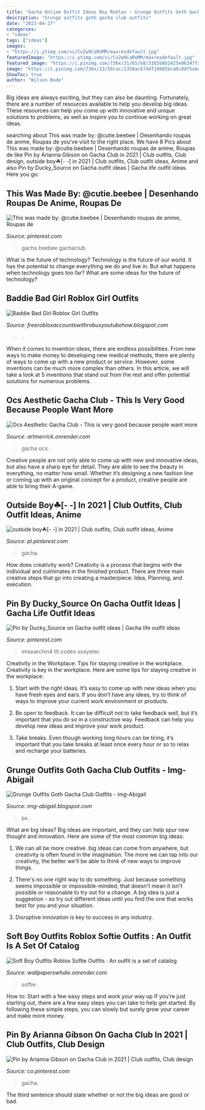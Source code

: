 ```yaml
---
title: "Gacha Online Outfit Ideas Boy Roblox ~ Grunge Outfits Goth Gacha Club Outfits"
description: "Grunge outfits goth gacha club outfits"
date: "2023-04-27"
categories:
- "ideas"
tags: ["ideas"]
images:
- "https://i.ytimg.com/vi/CvZw9CaRUMM/maxresdefault.jpg"
featuredImage: "https://i.ytimg.com/vi/CvZw9CaRUMM/maxresdefault.jpg"
featured_image: "https://i.pinimg.com/736x/31/65/b8/3165b8b1425e06347fa0aa5b80fe90d4.jpg"
image: "https://i.pinimg.com/736x/13/50/ac/1350ac674df18685bca0c8df5abedd09.jpg"
ShowToc: true
author: "Wilson Bode"
---
```



Big ideas are always exciting, but they can also be daunting. Fortunately, there are a number of resources available to help you develop big ideas. These resources can help you come up with innovative and unique solutions to problems, as well as inspire you to continue working on great ideas.

	

		
searching about This was made by: @cutie.beebee | Desenhando roupas de anime, Roupas de you've visit to the right place. We have 8 Pics about This was made by: @cutie.beebee | Desenhando roupas de anime, Roupas de like Pin by Arianna Gibson on Gacha Club in 2021 | Club outfits, Club design, outside boy☘︎︎[- -] in 2021 | Club outfits, Club outfit ideas, Anime and also Pin by  Ducky_Source  on Gacha outfit ideas | Gacha life outfit ideas. Here you go:
		
    
## This Was Made By: @cutie.beebee | Desenhando Roupas De Anime, Roupas De

<img loading=lazy src="https://i.pinimg.com/736x/13/50/ac/1350ac674df18685bca0c8df5abedd09.jpg" onerror="this.onerror=null;this.src='https://tse3.mm.bing.net/th?id=OIP.Ts2gDKNgeYjFk8TejfIfoAHaHa&amp;pid=15.1';" alt="This was made by: @cutie.beebee | Desenhando roupas de anime, Roupas de">

_Source: pinterest.com_

>gacha beebee gachaclub. 

	

What is the future of technology?
Technology is the future of our world. It has the potential to change everything we do and live in. But what happens when technology goes too far? What are some ideas for the future of technology?

    
## Baddie Bad Girl Roblox Girl Outfits

<img loading=lazy src="https://lh3.googleusercontent.com/proxy/wuoBup7l5up6TB5pSeDdT_VEa6qZWjqSZXvhlaT-CaprAl8c0QBTqYZcqgns7ziWVhp7wRZVP66547EG8Fo0gbTw2l2X5PAmLYu6DQs2rq8pf1sC=w1200-h630-p-k-no-nu" onerror="this.onerror=null;this.src='https://tse2.mm.bing.net/th?id=OIP.o7Cma7_9lUD4Yo_vEOeREgAAAA&amp;pid=15.1';" alt="Baddie Bad Girl Roblox Girl Outfits">

_Source: freerobloxaccountswithrobuxyoutubehow.blogspot.com_

>. 

	

When it comes to invention ideas, there are endless possibilities. From new ways to make money to developing new medical methods, there are plenty of ways to come up with a new product or service. However, some inventions can be much more complex than others. In this article, we will take a look at 5 inventions that stand out from the rest and offer potential solutions for numerous problems.

    
## Ocs Aesthetic Gacha Club - This Is Very Good Because People Want More

<img loading=lazy src="https://i.ytimg.com/vi/DAN4CIZ1y5s/maxresdefault.jpg" onerror="this.onerror=null;this.src='https://tse1.mm.bing.net/th?id=OIP.HkO8tQFwZAsiSd2CJWR6BgHaEK&amp;pid=15.1';" alt="Ocs Aesthetic Gacha Club - This is very good because people want more">

_Source: artmerrick.onrender.com_

>gacha ocs. 

	

Creative people are not only able to come up with new and innovative ideas, but also have a sharp eye for detail. They are able to see the beauty in everything, no matter how small. Whether it’s designing a new fashion line or coming up with an original concept for a product, creative people are able to bring their A-game.

    
## Outside Boy☘︎︎[- -] In 2021 | Club Outfits, Club Outfit Ideas, Anime

<img loading=lazy src="https://i.pinimg.com/736x/31/65/b8/3165b8b1425e06347fa0aa5b80fe90d4.jpg" onerror="this.onerror=null;this.src='https://tse3.mm.bing.net/th?id=OIP.lMXZlsLKsccM9iUvKWQmtQHaNK&amp;pid=15.1';" alt="outside boy☘︎︎[- -] in 2021 | Club outfits, Club outfit ideas, Anime">

_Source: pl.pinterest.com_

>gacha. 

	

How does creativity work?
Creativity is a process that begins with the individual and culminates in the finished product. There are three main creative steps that go into creating a masterpiece: Idea, Planning, and execution.

    
## Pin By  Ducky_Source  On Gacha Outfit Ideas | Gacha Life Outfit Ideas

<img loading=lazy src="https://i.pinimg.com/originals/9f/a7/c9/9fa7c9dc5152e711b4e9d87ab28d8fb2.jpg" onerror="this.onerror=null;this.src='https://tse4.mm.bing.net/th?id=OIP.OAnfqiil4euvSU94KGlKEQHaHa&amp;pid=15.1';" alt="Pin by  Ducky_Source  on Gacha outfit ideas | Gacha life outfit ideas">

_Source: pinterest.com_

>imsearchin4 tlt codes sosyeter. 

	

Creativity in the Workplace: Tips for staying creative in the workplace.
Creativity is key in the workplace. Here are some tips for staying creative in the workplace:
1. Start with the right ideas. It’s easy to come up with new ideas when you have fresh eyes and ears. If you don’t have any ideas, try to think of ways to improve your current work environment or products.

2. Be open to feedback. It can be difficult not to take feedback well, but it’s important that you do so in a constructive way. Feedback can help you develop new ideas and improve your work product.

3. Take breaks. Even though working long hours can be tiring, it’s important that you take breaks at least once every hour or so to relax and recharge your batteries.

    
## Grunge Outfits Goth Gacha Club Outfits - Img-Abigail

<img loading=lazy src="https://i.pinimg.com/originals/23/53/fa/2353faafa346a3d5f1daaec44be53d6d.jpg" onerror="this.onerror=null;this.src='https://tse2.mm.bing.net/th?id=OIP.kGoY05Q-GsP1xWtcgIMHeAHaGG&amp;pid=15.1';" alt="Grunge Outfits Goth Gacha Club Outfits - img-Abigail">

_Source: img-abigail.blogspot.com_

>px. 

	

What are big ideas?
Big ideas are important, and they can help spur new thought and innovation. Here are some of the most common big ideas:
1. We can all be more creative. big ideas can come from anywhere, but creativity is often found in the imagination. The more we can tap into our creativity, the better we'll be able to think of new ways to improve things.

2. There's no one right way to do something. Just because something seems impossible or impossible-minded, that doesn't mean it isn't possible or reasonable to try out for a change. A big idea is just a suggestion - so try out different ideas until you find the one that works best for you and your situation.

3. Disruptive innovation is key to success in any industry.

    
## Soft Boy Outfits Roblox Softie Outfits : An Outfit Is A Set Of Catalog

<img loading=lazy src="https://i.ytimg.com/vi/CvZw9CaRUMM/maxresdefault.jpg" onerror="this.onerror=null;this.src='https://tse4.mm.bing.net/th?id=OIP.Ysr9CT92lY-AwCOLm1UKagHaEK&amp;pid=15.1';" alt="Soft Boy Outfits Roblox Softie Outfits : An outfit is a set of catalog">

_Source: wallpaperswhale.onrender.com_

>softie. 

	

How to: Start with a few easy steps and work your way up
If you're just starting out, there are a few easy steps you can take to help get started. By following these simple steps, you can slowly but surely grow your career and make more money.

    
## Pin By Arianna Gibson On Gacha Club In 2021 | Club Outfits, Club Design

<img loading=lazy src="https://i.pinimg.com/736x/f7/95/f9/f795f9ae9c206ee8dac38cdb92feb142.jpg" onerror="this.onerror=null;this.src='https://tse4.mm.bing.net/th?id=OIP.L-wTnlESXMiAYC2QjmXdGQHaKf&amp;pid=15.1';" alt="Pin by Arianna Gibson on Gacha Club in 2021 | Club outfits, Club design">

_Source: co.pinterest.com_

>gacha. 

	

The third sentence should state whether or not the big ideas are good or bad.

